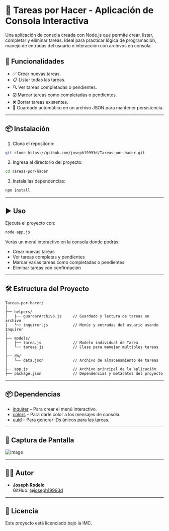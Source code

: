 # 📝 Tareas por Hacer - Aplicación de Consola Interactiva

Una aplicación de consola creada con Node.js que permite crear, listar, completar y eliminar tareas. Ideal para practicar lógica de programación, manejo de entradas del usuario e interacción con archivos en consola.

## 🚀 Funcionalidades

- ✅ Crear nuevas tareas.
- 📋 Listar todas las tareas.
- 🔍 Ver tareas completadas o pendientes.
- ☑️ Marcar tareas como completadas o pendientes.
- ❌ Borrar tareas existentes.
- 💾 Guardado automático en un archivo JSON para mantener persistencia.

---

## 📦 Instalación

1. Clona el repositorio:

```bash
git clone https://github.com/joseph19993d/Tareas-por-hacer.git
```

2. Ingresa al directorio del proyecto:

```bash
cd Tareas-por-hacer
```

3. Instala las dependencias:

```bash
npm install
```

---

## ▶️ Uso

Ejecuta el proyecto con:

```bash
node app.js
```

Verás un menú interactivo en la consola donde podrás:

- Crear nuevas tareas
- Ver tareas completas y pendientes
- Marcar varias tareas como completadas o pendientes
- Eliminar tareas con confirmación

---

## 🛠️ Estructura del Proyecto

```
Tareas-por-hacer/
│
├── helpers/
│   ├── guardarArchivo.js     // Guardado y lectura de tareas en archivo
│   └── inquirer.js           // Menús y entradas del usuario usando Inquirer
│
├── models/
│   ├── tarea.js              // Modelo individual de Tarea
│   └── tareas.js             // Clase para manejar múltiples tareas
│
├── db/
│   └── data.json             // Archivo de almacenamiento de tareas
│
├── app.js                    // Archivo principal de la aplicación
├── package.json              // Dependencias y metadatos del proyecto
```

---

## 📦 Dependencias

- [inquirer](https://www.npmjs.com/package/inquirer) – Para crear el menú interactivo.
- [colors](https://www.npmjs.com/package/colors) – Para darle color a los mensajes de consola.
- [uuid](https://www.npmjs.com/package/uuid) – Para generar IDs únicos para las tareas.

---

## 📸 Captura de Pantalla

![image](https://github.com/user-attachments/assets/c0fc2e2b-f598-4b4f-95bd-015689f05143)

---

## 👨‍💻 Autor

- **Joseph Rodelo**  
  GitHub: [@joseph19993d](https://github.com/joseph19993d)
  
---

## 📄 Licencia

Este proyecto está licenciado bajo la IMC.
